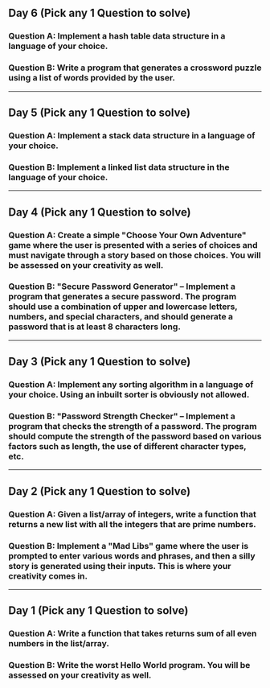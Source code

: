## Day 6 (Pick any 1 Question to solve)
### Question A: Implement a hash table data structure in a language of your choice.
### Question B: Write a program that generates a crossword puzzle using a list of words provided by the user.
---
## Day 5 (Pick any 1 Question to solve)
### Question A: Implement a stack data structure in a language of your choice.
### Question B: Implement a linked list data structure in the language of your choice.
---
## Day 4 (Pick any 1 Question to solve)
### Question A: Create a simple "Choose Your Own Adventure" game where the user is presented with a series of choices and must navigate through a story based on those choices. You will be assessed on your creativity as well.
### Question B: "Secure Password Generator" – Implement a program that generates a secure password. The program should use a combination of upper and lowercase letters, numbers, and special characters, and should generate a password that is at least 8 characters long.
---
## Day 3 (Pick any 1 Question to solve)
### Question A: Implement any sorting algorithm in a language of your choice. Using an inbuilt sorter is obviously not allowed.
### Question B: "Password Strength Checker" – Implement a program that checks the strength of a password. The program should compute the strength of the password based on various factors such as length, the use of different character types, etc.
---
## Day 2 (Pick any 1 Question to solve)
### Question A: Given a list/array of integers, write a function that returns a new list with all the integers that are prime numbers.
### Question B: Implement a "Mad Libs" game where the user is prompted to enter various words and phrases, and then a silly story is generated using their inputs. This is where your creativity comes in. 
---
## Day 1 (Pick any 1 Question to solve)
### Question A: Write a function that takes returns sum of all even numbers in the list/array.
### Question B: Write the worst Hello World program. You will be assessed on your creativity as well.
